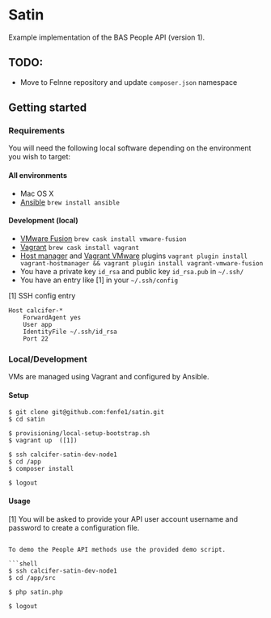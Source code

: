 # Satin

Example implementation of the BAS People API (version 1).

## TODO:

* Move to Felnne repository and update `composer.json` namespace

## Getting started

### Requirements

You will need the following local software depending on the environment you wish to target:

#### All environments

* Mac OS X
* [Ansible](http://www.ansible.com) `brew install ansible`

#### Development (local)

  * [VMware Fusion](http://vmware.com/fusion) `brew cask install vmware-fusion`
  * [Vagrant](http://vagrantup.com) `brew cask install vagrant`
  * [Host manager](https://github.com/smdahlen/vagrant-hostmanager) and [Vagrant VMware](http://www.vagrantup.com/vmware) plugins `vagrant plugin install vagrant-hostmanager && vagrant plugin install vagrant-vmware-fusion`
  * You have a private key `id_rsa` and public key `id_rsa.pub` in `~/.ssh/`
  * You have an entry like [1] in your `~/.ssh/config`

[1] SSH config entry

```shell
Host calcifer-*
    ForwardAgent yes
    User app
    IdentityFile ~/.ssh/id_rsa
    Port 22
```

### Local/Development

VMs are managed using Vagrant and configured by Ansible.

#### Setup

```shell
$ git clone git@github.com:fenfe1/satin.git
$ cd satin

$ provisioning/local-setup-bootstrap.sh
$ vagrant up  ([1])

$ ssh calcifer-satin-dev-node1
$ cd /app
$ composer install

$ logout
```

#### Usage
[1] You will be asked to provide your API user account username and password to create a configuration file.



```

To demo the People API methods use the provided demo script.

```shell
$ ssh calcifer-satin-dev-node1
$ cd /app/src

$ php satin.php

$ logout
```
